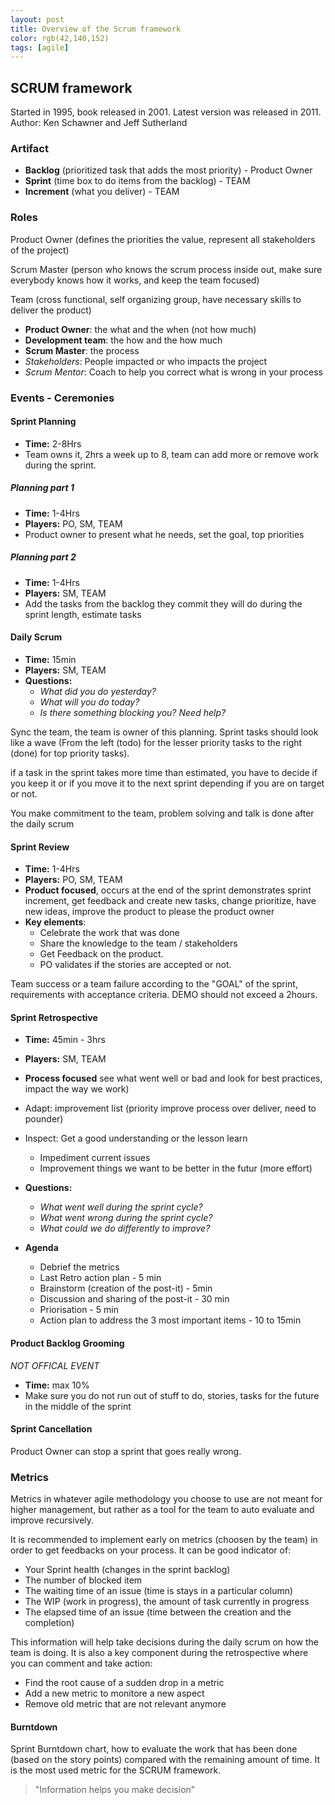 ```yaml
---
layout: post
title: Overview of the Scrum framework
color: rgb(42,140,152)
tags: [agile]
---
```


## SCRUM framework

Started in 1995, book released in 2001. Latest version was released in 2011.
Author: Ken Schawner and Jeff Sutherland  

### Artifact

- **Backlog** (prioritized task that adds the most priority) - Product Owner
- **Sprint** (time box to do items from the backlog) - TEAM
- **Increment** (what you deliver) - TEAM

### Roles

Product Owner (defines the priorities the value, represent all stakeholders of the project)

Scrum Master (person who knows the scrum process inside out, make sure everybody knows how it works, and keep the team focused)

Team (cross functional, self organizing group, have necessary skills to deliver the product)


- **Product Owner**: the what and the when (not how much) 
- **Development team**: the how and the how much 
- **Scrum Master**: the process 
- _Stakeholders_: People impacted or who impacts the project
- _Scrum Mentor_: Coach to help you correct what is wrong in your process

### Events - Ceremonies

#### Sprint Planning
 
- **Time:** 2-8Hrs 
- Team owns it, 2hrs a week up to 8, team can add more or remove work during the sprint.

##### Planning part 1

- **Time:** 1-4Hrs
- **Players:** PO, SM, TEAM 
- Product owner to present what he needs, set the goal, top priorities 

##### Planning part 2

- **Time:** 1-4Hrs
- **Players:** SM, TEAM 
- Add the tasks from the backlog they commit they will do during the sprint length, estimate tasks 

#### Daily Scrum 

- **Time:** 15min
- **Players:** SM, TEAM
- **Questions:**
	- *What did you do yesterday?*
	- *What will you do today?*
	- *Is there something blocking you? Need help?*

Sync the team, the team is owner of this planning. Sprint tasks should look like a wave (From  the left (todo) for the lesser priority tasks to the right (done) for top priority tasks).

if a task in the sprint takes more time than estimated, you have to decide if you keep it or if you move it to the next sprint depending if you are on target or not. 

You make commitment to the team, problem solving and talk is done after the daily scrum

#### Sprint Review

- **Time:** 1-4Hrs
- **Players:** PO, SM, TEAM
- **Product focused**, occurs at the end of the sprint demonstrates sprint increment, get feedback and create new tasks, change prioritize, have new ideas, improve the product to please the product owner 
- **Key elements**:
	- Celebrate the work that was done
	- Share the knowledge to the team / stakeholders
	- Get Feedback on the product.
    - PO validates if the stories are accepted or not.
	
Team success or a team failure according to the "GOAL" of the sprint, requirements with acceptance criteria.
DEMO should not exceed a 2hours.


#### Sprint Retrospective

- **Time:** 45min - 3hrs
- **Players:** SM, TEAM
- **Process focused** see what went well or bad and look for best practices, impact the way we work) 
- Adapt: improvement list (priority improve process over deliver, need to pounder)
- Inspect: Get a good understanding or the lesson learn
	- Impediment current issues
	- Improvement things we want to be better in the futur (more effort)
	
- **Questions:** 
	- *What went well during the sprint cycle?*
	- *What went wrong during the sprint cycle?*
	- *What could we do differently to improve?*
- **Agenda**
	- Debrief the metrics 
	- Last Retro action plan - 5 min
	- Brainstorm (creation of the post-it) - 5min
	- Discussion and sharing of the post-it - 30 min
	- Priorisation - 5 min
	- Action plan to address the 3 most important items - 10 to 15min


#### Product Backlog Grooming
*NOT OFFICAL EVENT*

- **Time:** max 10%
- Make sure you do not run out of stuff to do, stories, tasks for the future in the middle of the sprint

#### Sprint Cancellation

Product Owner can stop a sprint that goes really wrong.

### Metrics

Metrics in whatever agile methodology you choose to use are not meant for higher management, but rather as a tool for the team to auto evaluate and improve recursively. 

It is recommended to implement early on metrics (choosen by the team) in order to get feedbacks on your process. It can be good indicator of:

- Your Sprint health (changes in the sprint backlog)
- The number of blocked item
- The waiting time of an issue (time is stays in a particular column)
- The WIP (work in progress), the amount of task currently in progress
- The elapsed time of an issue (time between the creation and the completion)

This information will help take decisions during the daily scrum on how the team is doing. 
It is also a key component during the retrospective where you can comment and take action:

- Find the root cause of a sudden drop in a metric
- Add a new metric to monitore a new aspect
- Remove old metric that are not relevant anymore 

#### Burntdown

Sprint Burntdown chart, how to evaluate the work that has been done (based on the story points) compared with the remaining amount of time. 
It is the most used metric for the SCRUM framework.

> "Information helps you make decision"
